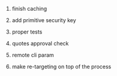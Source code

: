 1. finish caching
2. add primitive security key
3. proper tests
4. quotes approval check
5. remote cli param

0. make re-targeting on top of the process
